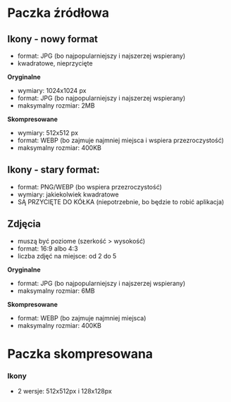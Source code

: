# Paczka źródłowa

## Ikony - nowy format

- format: JPG (bo najpopularniejszy i najszerzej wspierany)
- kwadratowe, nieprzycięte

**Oryginalne**

- wymiary: 1024x1024 px
- format: JPG (bo najpopularniejszy i najszerzej wspierany)
- maksymalny rozmiar: 2MB

**Skompresowane**

- wymiary: 512x512 px
- format: WEBP (bo zajmuje najmniej miejsca i wspiera przezroczystość)
- maksymalny rozmiar: 400KB

## Ikony - stary format:

- format: PNG/WEBP (bo wspiera przezroczystość)
- wymiary: jakiekolwiek kwadratowe
- SĄ PRZYCIĘTE DO KÓŁKA (niepotrzebnie, bo będzie to robić aplikacja)

## Zdjęcia

- muszą być poziome (szerkość > wysokość)
- format: 16:9 albo 4:3
- liczba zdjęć na miejsce: od 2 do 5

**Oryginalne**

- format: JPG (bo najpopularniejszy i najszerzej wspierany)
- maksymalny rozmiar: 6MB

**Skompresowane**

- format: WEBP (bo zajmuje najmniej miejsca)
- maksymalny rozmiar: 400KB

# Paczka skompresowana

### Ikony

- 2 wersje: 512x512px i 128x128px
